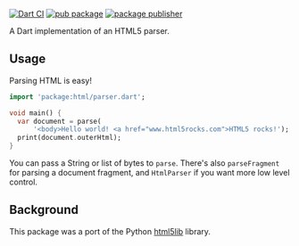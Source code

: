[![Dart CI](https://github.com/dart-lang/html/actions/workflows/test-package.yml/badge.svg)](https://github.com/dart-lang/html/actions/workflows/test-package.yml)
[![pub package](https://img.shields.io/pub/v/html.svg)](https://pub.dev/packages/html)
[![package publisher](https://img.shields.io/pub/publisher/html.svg)](https://pub.dev/packages/html/publisher)

A Dart implementation of an HTML5 parser.

## Usage

Parsing HTML is easy!

```dart
import 'package:html/parser.dart';

void main() {
  var document = parse(
      '<body>Hello world! <a href="www.html5rocks.com">HTML5 rocks!');
  print(document.outerHtml);
}
```

You can pass a String or list of bytes to `parse`. There's also `parseFragment`
for parsing a document fragment, and `HtmlParser` if you want more low level
control.

## Background

This package was a port of the Python
[html5lib](https://github.com/html5lib/html5lib-python) library.
